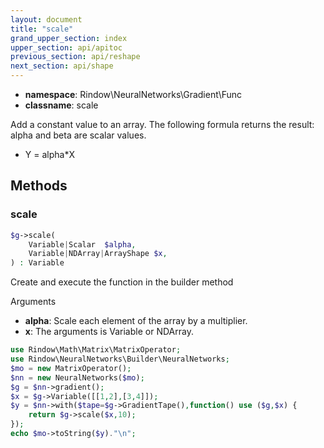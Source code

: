 ```yaml
---
layout: document
title: "scale"
grand_upper_section: index
upper_section: api/apitoc
previous_section: api/reshape
next_section: api/shape
---
```


- **namespace**: Rindow\NeuralNetworks\Gradient\Func
- **classname**: scale

Add a constant value to an array. The following formula returns the result: alpha and beta are scalar values.

- Y = alpha*X

Methods
-------

### scale
```php
$g->scale(
    Variable|Scalar  $alpha,
    Variable|NDArray|ArrayShape $x,
) : Variable
```
Create and execute the function in the builder method

Arguments

- **alpha**: Scale each element of the array by a multiplier.
- **x**: The arguments is Variable or NDArray. 

```php
use Rindow\Math\Matrix\MatrixOperator;
use Rindow\NeuralNetworks\Builder\NeuralNetworks;
$mo = new MatrixOperator();
$nn = new NeuralNetworks($mo);
$g = $nn->gradient();
$x = $g->Variable([[1,2],[3,4]]);
$y = $nn->with($tape=$g->GradientTape(),function() use ($g,$x) {
    return $g->scale($x,10);
});
echo $mo->toString($y)."\n";
```
